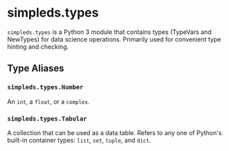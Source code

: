 # simpleds.types

`simpleds.types` is a Python 3 module that contains types (TypeVars and
NewTypes) for data science operations. Primarily used for convenient type 
hinting and checking.


## Type Aliases

### `simpleds.types.Number`
An `int`, a `float`, or a `complex`.

### `simpleds.types.Tabular`
A collection that can be used as a data table. Refers to any one of Python's 
built-in container types: `list`, `set`, `tuple`, and `dict`.
